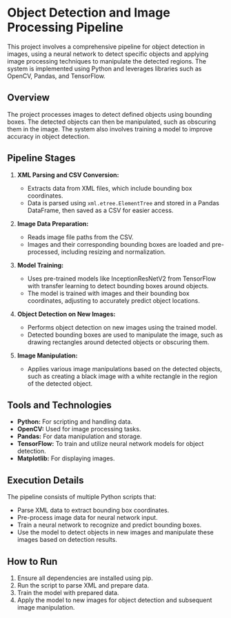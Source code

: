 # Object Detection and Image Processing Pipeline

This project involves a comprehensive pipeline for object detection in images, using a neural network to detect specific objects and applying image processing techniques to manipulate the detected regions. The system is implemented using Python and leverages libraries such as OpenCV, Pandas, and TensorFlow.

## Overview
The project processes images to detect defined objects using bounding boxes. The detected objects can then be manipulated, such as obscuring them in the image. The system also involves training a model to improve accuracy in object detection.

## Pipeline Stages
1. **XML Parsing and CSV Conversion:**
   - Extracts data from XML files, which include bounding box coordinates.
   - Data is parsed using `xml.etree.ElementTree` and stored in a Pandas DataFrame, then saved as a CSV for easier access.

2. **Image Data Preparation:**
   - Reads image file paths from the CSV.
   - Images and their corresponding bounding boxes are loaded and pre-processed, including resizing and normalization.

3. **Model Training:**
   - Uses pre-trained models like InceptionResNetV2 from TensorFlow with transfer learning to detect bounding boxes around objects.
   - The model is trained with images and their bounding box coordinates, adjusting to accurately predict object locations.

4. **Object Detection on New Images:**
   - Performs object detection on new images using the trained model.
   - Detected bounding boxes are used to manipulate the image, such as drawing rectangles around detected objects or obscuring them.

5. **Image Manipulation:**
   - Applies various image manipulations based on the detected objects, such as creating a black image with a white rectangle in the region of the detected object.

## Tools and Technologies
- **Python:** For scripting and handling data.
- **OpenCV:** Used for image processing tasks.
- **Pandas:** For data manipulation and storage.
- **TensorFlow:** To train and utilize neural network models for object detection.
- **Matplotlib:** For displaying images.

## Execution Details
The pipeline consists of multiple Python scripts that:
- Parse XML data to extract bounding box coordinates.
- Pre-process image data for neural network input.
- Train a neural network to recognize and predict bounding boxes.
- Use the model to detect objects in new images and manipulate these images based on detection results.

## How to Run
1. Ensure all dependencies are installed using pip.
2. Run the script to parse XML and prepare data.
3. Train the model with prepared data.
4. Apply the model to new images for object detection and subsequent image manipulation.
